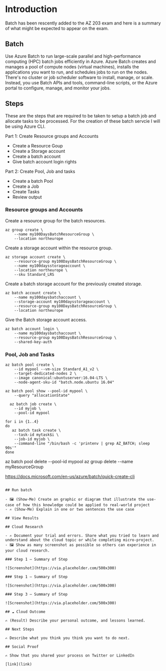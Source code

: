 # Introduction
Batch has been rescently added to the AZ 203 exam and here is a summary of what might be expected to appear on the exam. 

## Batch
Use Azure Batch to run large-scale parallel and high-performance computing (HPC) batch jobs efficiently in Azure. Azure Batch creates and manages a pool of compute nodes (virtual machines), installs the applications you want to run, and schedules jobs to run on the nodes. There's no cluster or job scheduler software to install, manage, or scale. Instead, you use Batch APIs and tools, command-line scripts, or the Azure portal to configure, manage, and monitor your jobs.

## Steps 
These are the steps that are required to be taken to setup a batch job and allocate tasks to be processed. For the creation of these batch servcie I will be using Azure CLI.  

Part 1: Create Resource groups and Accounts  
- Create a Resource Goup  
- Create a Storage account  
- Create a batch account 
- Give batch account login rights 

Part 2: Create Pool, Job and tasks  
- Create a batch Pool 
- Create a Job 
- Create Tasks 
- Review output 

### Resource groups and Accounts 

Create a resource group for the batch resources.
```shell
az group create \
    --name my100DaysBatchResourceGroup \
    --location northeurope
```
Create a storage account within the resource group. 
```shell
az storage account create \
    --resource-group my100DaysBatchResourceGroup \
    --name my100daysstorageaccount \
    --location northeurope \
    --sku Standard_LRS
```
Create a batch storage account for the previously created storage. 
```shell
az batch account create \
    --name my100daysbatchaccount \
    --storage-account my100daysstorageaccount \
    --resource-group my100DaysBatchResourceGroup \
    --location northeurope
```
Give the Batch storage account access. 
```shell
az batch account login \
    --name my100daysbatchaccount \
    --resource-group my100DaysBatchResourceGroup \
    --shared-key-auth
```

### Pool, Job and Tasks 

```shell
az batch pool create \
    --id mypool --vm-size Standard_A1_v2 \
    --target-dedicated-nodes 2 \
    --image canonical:ubuntuserver:16.04-LTS \
    --node-agent-sku-id "batch.node.ubuntu 16.04" 
```

```shell
az batch pool show --pool-id mypool \
    --query "allocationState"
```

```shell
  az batch job create \
    --id myjob \
    --pool-id mypool
```

```shell
for i in {1..4}
do
   az batch task create \
    --task-id mytask$i \
    --job-id myjob \
    --command-line "/bin/bash -c 'printenv | grep AZ_BATCH; sleep 90s'"
done
```


az batch pool delete --pool-id mypool
az group delete --name myResourceGroup


https://docs.microsoft.com/en-us/azure/batch/quick-create-cli

```

## Run batch 

- 🖼️ (Show-Me) Create an graphic or diagram that illustrate the use-case of how this knowledge could be applied to real-world project
- ✍️ (Show-Me) Explain in one or two sentences the use case

## View Results 

## Cloud Research

- ✍️ Document your trial and errors. Share what you tried to learn and understand about the cloud topic or while completing micro-project.
- 🖼️ Show as many screenshot as possible so others can experience in your cloud research.

### Step 1 — Summary of Step

![Screenshot](https://via.placeholder.com/500x300)

### Step 1 — Summary of Step

![Screenshot](https://via.placeholder.com/500x300)

### Step 3 — Summary of Step

![Screenshot](https://via.placeholder.com/500x300)

## ☁️ Cloud Outcome

✍️ (Result) Describe your personal outcome, and lessons learned.

## Next Steps

✍️ Describe what you think you think you want to do next.

## Social Proof

✍️ Show that you shared your process on Twitter or LinkedIn

[link](link)
